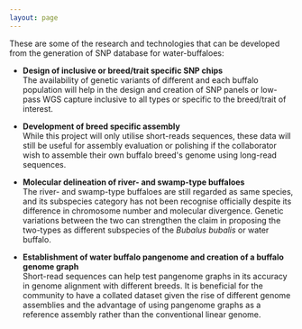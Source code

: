 ```yaml
---
layout: page
---
```


These are some of the research and technologies that can be developed from the generation of SNP database for water-buffaloes:

- **Design of inclusive or breed/trait specific SNP chips**\
    The availability of genetic variants of different and each buffalo population will help in the design and creation of SNP panels or low-pass WGS capture inclusive to all types or specific to the breed/trait of interest.

- **Development of breed specific assembly**\
    While this project will only utilise short-reads sequences, these data will still be useful for assembly evaluation or polishing if the collaborator wish to assemble their own buffalo breed's genome using long-read sequences.

- **Molecular delineation of river- and swamp-type buffaloes**\
    The river- and swamp-type buffaloes are still regarded as same species, and its subspecies category has not been recognise officially despite its difference in chromosome number and molecular divergence. Genetic variations between the two can strengthen the claim in proposing the two-types as different subspecies of the *Bubalus bubalis* or water buffalo.

- **Establishment of water buffalo pangenome and creation of a buffalo genome graph**\
    Short-read sequences can help test pangenome graphs in its accuracy in genome alignment with different breeds.
    It is beneficial for the community to have a collated dataset given the rise of different genome assemblies and the advantage of using pangenome graphs as a reference assembly rather than the conventional linear genome.
